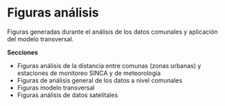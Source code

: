 Figuras análisis
================
Figuras generadas durante el análisis de los datos comunales y aplicación del modelo transversal.


**Secciones**
* Figuras análisis de la distancia entre comunas (zonas urbanas) y estaciones de monitoreo SINCA y de meteorología
* Figuras de análisis general de los datos a nivel comunales
* Figuras modelo transversal
* Figuras análisis de datos satelitales